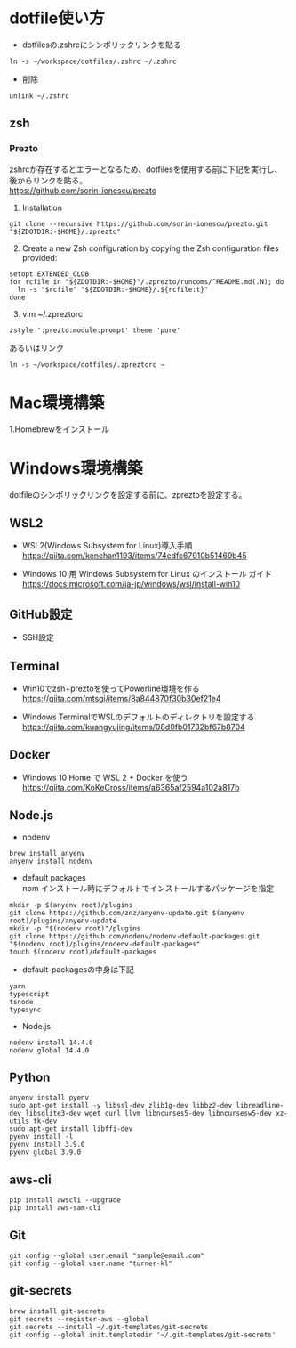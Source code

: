 # dotfile使い方
- dotfilesの.zshrcにシンボリックリンクを貼る 
```
ln -s ~/workspace/dotfiles/.zshrc ~/.zshrc
```

- 削除
```
unlink ~/.zshrc
```

## zsh
### Prezto
zshrcが存在するとエラーとなるため、dotfilesを使用する前に下記を実行し、後からリンクを貼る。  
https://github.com/sorin-ionescu/prezto  
1. Installation  
```
git clone --recursive https://github.com/sorin-ionescu/prezto.git "${ZDOTDIR:-$HOME}/.zprezto"
```

2. Create a new Zsh configuration by copying the Zsh configuration files provided:
```
setopt EXTENDED_GLOB
for rcfile in "${ZDOTDIR:-$HOME}"/.zprezto/runcoms/^README.md(.N); do
  ln -s "$rcfile" "${ZDOTDIR:-$HOME}/.${rcfile:t}"
done
```

3. vim ~/.zpreztorc
```
zstyle ':prezto:module:prompt' theme 'pure'
```
あるいはリンク
```
ln -s ~/workspace/dotfiles/.zpreztorc ~
```

# Mac環境構築  
1.Homebrewをインストール  

# Windows環境構築
dotfileのシンボリックリンクを設定する前に、zpreztoを設定する。
## WSL2
- WSL2(Windows Subsystem for Linux)導入手順   
https://qiita.com/kenchan1193/items/74edfc67910b51469b45

- Windows 10 用 Windows Subsystem for Linux のインストール ガイド  
https://docs.microsoft.com/ja-jp/windows/wsl/install-win10

## GitHub設定
- SSH設定

## Terminal
- Win10でzsh+preztoを使ってPowerline環境を作る  
https://qiita.com/mtsgi/items/8a844870f30b30ef21e4

- Windows TerminalでWSLのデフォルトのディレクトリを設定する   
https://qiita.com/kuangyujing/items/08d0fb01732bf67b8704


## Docker
- Windows 10 Home で WSL 2 + Docker を使う  
https://qiita.com/KoKeCross/items/a6365af2594a102a817b

## Node.js
- nodenv
```
brew install anyenv
anyenv install nodenv
```

- default packages  
npm インストール時にデフォルトでインストールするパッケージを指定  
```
mkdir -p $(anyenv root)/plugins
git clone https://github.com/znz/anyenv-update.git $(anyenv root)/plugins/anyenv-update
mkdir -p "$(nodenv root)"/plugins
git clone https://github.com/nodenv/nodenv-default-packages.git "$(nodenv root)/plugins/nodenv-default-packages"
touch $(nodenv root)/default-packages
```

- default-packagesの中身は下記
```
yarn
typescript
tsnode
typesync
``` 

- Node.js
```
nodenv install 14.4.0
nodenv global 14.4.0
```

## Python
```
anyenv install pyenv
sudo apt-get install -y libssl-dev zlib1g-dev libbz2-dev libreadline-dev libsqlite3-dev wget curl llvm libncurses5-dev libncursesw5-dev xz-utils tk-dev
sudo apt-get install libffi-dev
pyenv install -l
pyenv install 3.9.0
pyenv global 3.9.0
```

## aws-cli
```
pip install awscli --upgrade
pip install aws-sam-cli
```

## Git
```
git config --global user.email "sample@email.com"
git config --global user.name "turner-kl"
```

## git-secrets
```
brew install git-secrets
git secrets --register-aws --global
git secrets --install ~/.git-templates/git-secrets
git config --global init.templatedir '~/.git-templates/git-secrets'
```
